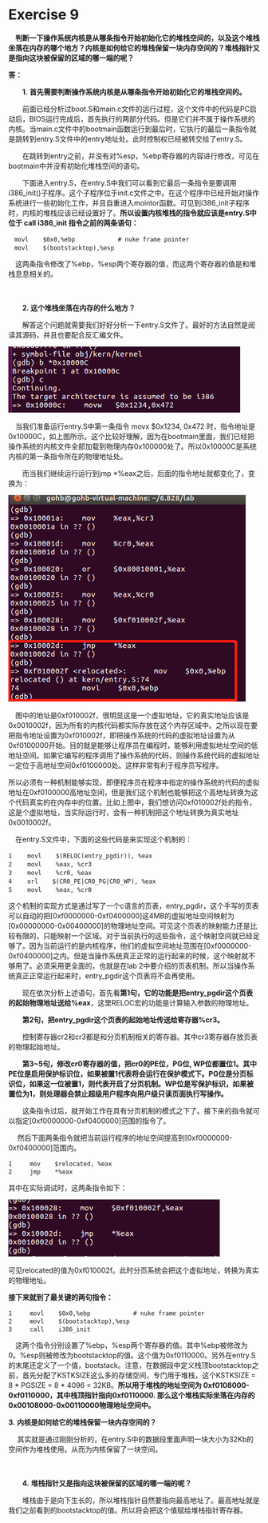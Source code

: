 # Exercise 9

　**判断一下操作系统内核是从哪条指令开始初始化它的堆栈空间的，以及这个堆栈坐落在内存的哪个地方？内核是如何给它的堆栈保留一块内存空间的？堆栈指针又是指向这块被保留的区域的哪一端的呢？**

**答：**

　　**1.** **首先需要判断操作系统内核是从哪条指令开始初始化它的堆栈空间的。**

　　前面已经分析过boot.S和main.c文件的运行过程，这个文件中的代码是PC启动后，BIOS运行完成后，首先执行的两部分代码。但是它们并不属于操作系统的内核。当main.c文件中的bootmain函数运行到最后时，它执行的最后一条指令就是跳转到entry.S文件中的entry地址处。此时控制权已经被转交给了entry.S。

　　在跳转到entry之前，并没有对%esp，%ebp寄存器的内容进行修改，可见在bootmain中并没有初始化堆栈空间的语句。

　　下面进入entry.S，在entry.S中我们可以看到它最后一条指令是要调用i386_init()子程序。这个子程序位于init.c文件之中。在这个程序中已经开始对操作系统进行一些初始化工作，并且自重进入mointor函数。可见到i386_init子程序时，内核的堆栈应该已经设置好了。**所以设置内核堆栈的指令就应该是entry.S中位于 call i386_init 指令之前的两条语句：**

```assembly
　movl    $0x0,%ebp            # nuke frame pointer
　movl    $(bootstacktop),%esp
```

　这两条指令修改了%ebp，%esp两个寄存器的值，而这两个寄存器的值是和堆栈息息相关的。

　

　　**2. 这个堆栈坐落在内存的什么地方？**

　　解答这个问题就需要我们好好分析一下entry.S文件了。最好的方法自然是阅读其源码，并且也要配合反汇编文件。

![image-20220213235746890](../../pic/image-20220213235746890.png)

　当我们准备运行entry.S中第一条指令 movx $0x1234, 0x472 时，指令地址是0x10000C，如上图所示。这个比较好理解，因为在bootmain里面，我们已经把操作系统的内核文件全部加载到物理内存0x100000处了。所以0x10000C是系统内核的第一条指令所在的物理地址处。

　　而当我们继续运行运行到jmp *%eax之后，后面的指令地址就都变化了，变换为：

![image-20220213235919435](../../pic/image-20220213235919435.png)

　图中的地址是0xf010002f，很明显这是一个虚拟地址，它的真实地址应该是0x0010002f，因为所有的内核代码都实际存放在这个内存区域中。之所以现在要把指令地址设置为0xf010002f，即把操作系统的代码的虚拟地址设置为从0xf0100000开始。目的就是能够让程序员在编程时，能够利用虚拟地址空间的低地址空间。如果它编写的程序调用了操作系统的代码，则操作系统代码的虚拟地址一定位于高地址空间0xf0100000处。这样非常有利于程序员写程序。

所以必须有一种机制能够实现，即便程序员在程序中指定的操作系统的代码的虚拟地址在0xf0100000高地址空间，但是我们这个机制也能够把这个高地址转换为这个代码真实的在内存中的位置。比如上图中，我们想访问0xf010002f处的指令，这是个虚拟地址，当实际运行时，会有一种机制把这个地址转换为真实地址0x0010002f。

　在entry.S文件中，下面的这些代码是来实现这个机制的：

```assembly
1 　　movl    $(RELOC(entry_pgdir)), %eax
2 　　movl    %eax, %cr3
3 　　movl    %cr0, %eax
4 　　orl    $(CR0_PE|CR0_PG|CR0_WP), %eax
5 　　movl    %eax, %cr0
```

这个机制的实现方式是通过写了一个c语言的页表，entry_pgdir，这个手写的页表可以自动的把[0xf0000000-0xf0400000]这4MB的虚拟地址空间映射为[0x00000000-0x00400000]的物理地址空间。可见这个页表的映射能力还是比较有限的，只能映射一个区域。对于当前执行的这些指令，这个映射空间就已经足够了。因为当前运行的是内核程序，他们的虚拟空间地址范围在[0xf0000000-0xf0400000]之内。但是当操作系统真正正常的运行起来的时候，这个映射就不够用了。必须采用更全面的，也就是在lab 2中要介绍的页表机制。所以当操作系统真正正常运行起来时，entry_pgdir这个页表将不会再使用。

　　现在依次分析上述语句，首先看**第1句，它的功能是把entry_pgdir这个页表的起始物理地址送给%eax**，这里RELOC宏的功能是计算输入参数的物理地址。

　　**第2句，把entry_pgdir这个页表的起始地址传送给寄存器%cr3。**

　　控制寄存器cr2和cr3都是和分页机制相关的寄存器。其中cr3寄存器存放页表的物理起始地址。

　　**第3~5句，修改cr0寄存器的值，把cr0的PE位，PG位, WP位都置位1。其中PE位是启用保护标识位，如果被置1代表将会运行在保护模式下。PG位是分页标识位，如果这一位被置1，则代表开启了分页机制。WP位是写保护标识，如果被置位为1，则处理器会禁止超级用户程序向用户级只读页面执行写操作。**

　　这条指令过后，就开始工作在具有分页机制的模式之下了。接下来的指令就可以指定[0xf0000000-0xf0400000]范围的指令了。

　 然后下面两条指令就把当前运行程序的地址空间提高到[0xf0000000-0xf0400000]范围内。

```assembly
1     mov    $relocated, %eax
2     jmp    *%eax
```

其中在实际调试时，这两条指令如下：

![image-20220214000147167](../../pic/image-20220214000147167.png)

可见relocated的值为0xf010002f。此时分页系统会把这个虚拟地址，转换为真实的物理地址。



**接下来就到了最关键的两句指令：**

```assembly
1     movl    $0x0,%ebp            # nuke frame pointer
2     movl    $(bootstacktop),%esp
3     call    i386_init
```

　这两个指令分别设置了%ebp，%esp两个寄存器的值。其中%ebp被修改为0。%esp则被修改为bootstacktop的值。这个值为0xf0110000。另外在entry.S的末尾还定义了一个值，bootstack。注意，在数据段中定义栈顶bootstacktop之前，首先分配了KSTKSIZE这么多的存储空间，专门用于堆栈，这个KSTKSIZE = 8 * PGSIZE = 8 * 4096 = 32KB。**所以用于堆栈的地址空间为 0xf0108000-0xf0110000，其中栈顶指针指向0xf0110000. 那么这个堆栈实际坐落在内存的 0x00108000-0x00110000物理地址空间中。**

  **3.** **内核是如何给它的堆栈保留一块内存空间的？**

　 其实就是通过刚刚分析的，在entry.S中的数据段里面声明一块大小为32Kb的空间作为堆栈使用。从而为内核保留了一块空间。

　

　　**4.** **堆栈指针又是指向这块被保留的区域的哪一端的呢？**

　　堆栈由于是向下生长的，所以堆栈指针自然要指向最高地址了。最高地址就是我们之前看到的bootstacktop的值。所以将会把这个值赋给堆栈指针寄存器。